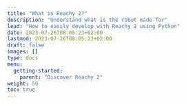 ```yaml
---
title: "What is Reachy 2?"
description: "Understand what is the robot made for"
lead: "How to easily develop with Reachy 2 using Python"
date: 2023-07-26T08:05:23+02:00
lastmod: 2023-07-26T08:05:23+02:00
draft: false
images: []
type: docs
menu:
  getting-started:
    parent: "Discover Reachy 2"
weight: 50
toc: true
---
```


